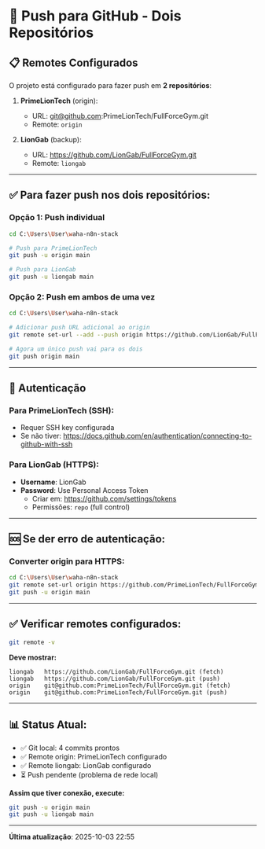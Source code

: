 # 🚀 Push para GitHub - Dois Repositórios

## 📋 Remotes Configurados

O projeto está configurado para fazer push em **2 repositórios**:

1. **PrimeLionTech** (origin):
   - URL: git@github.com:PrimeLionTech/FullForceGym.git
   - Remote: `origin`

2. **LionGab** (backup):
   - URL: https://github.com/LionGab/FullForceGym.git
   - Remote: `liongab`

---

## ✅ Para fazer push nos dois repositórios:

### Opção 1: Push individual

```bash
cd C:\Users\User\waha-n8n-stack

# Push para PrimeLionTech
git push -u origin main

# Push para LionGab
git push -u liongab main
```

### Opção 2: Push em ambos de uma vez

```bash
cd C:\Users\User\waha-n8n-stack

# Adicionar push URL adicional ao origin
git remote set-url --add --push origin https://github.com/LionGab/FullForceGym.git

# Agora um único push vai para os dois
git push origin main
```

---

## 🔑 Autenticação

### Para PrimeLionTech (SSH):
- Requer SSH key configurada
- Se não tiver: https://docs.github.com/en/authentication/connecting-to-github-with-ssh

### Para LionGab (HTTPS):
- **Username**: LionGab
- **Password**: Use Personal Access Token
  - Criar em: https://github.com/settings/tokens
  - Permissões: `repo` (full control)

---

## 🆘 Se der erro de autenticação:

### Converter origin para HTTPS:
```bash
cd C:\Users\User\waha-n8n-stack
git remote set-url origin https://github.com/PrimeLionTech/FullForceGym.git
git push -u origin main
```

---

## ✅ Verificar remotes configurados:

```bash
git remote -v
```

**Deve mostrar:**
```
liongab   https://github.com/LionGab/FullForceGym.git (fetch)
liongab   https://github.com/LionGab/FullForceGym.git (push)
origin    git@github.com:PrimeLionTech/FullForceGym.git (fetch)
origin    git@github.com:PrimeLionTech/FullForceGym.git (push)
```

---

## 📊 Status Atual:

- ✅ Git local: 4 commits prontos
- ✅ Remote origin: PrimeLionTech configurado
- ✅ Remote liongab: LionGab configurado
- ⏳ Push pendente (problema de rede local)

**Assim que tiver conexão, execute:**
```bash
git push -u origin main
git push -u liongab main
```

---

**Última atualização**: 2025-10-03 22:55
